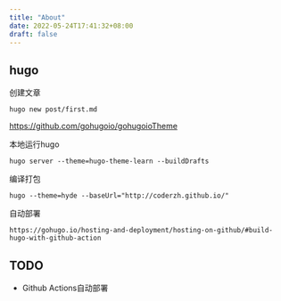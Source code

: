 ```yaml
---
title: "About"
date: 2022-05-24T17:41:32+08:00
draft: false
---
```


## hugo

创建文章

```text
hugo new post/first.md
```

https://github.com/gohugoio/gohugoioTheme

本地运行hugo

```text
hugo server --theme=hugo-theme-learn --buildDrafts
```

编译打包
```text
hugo --theme=hyde --baseUrl="http://coderzh.github.io/"
```

自动部署
```text
https://gohugo.io/hosting-and-deployment/hosting-on-github/#build-hugo-with-github-action
```

## TODO

* Github Actions自动部署
